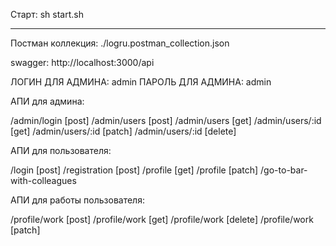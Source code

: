 Старт: sh start.sh

-----------------------------------------------------

Постман коллекция: ./logru.postman_collection.json

swagger: http://localhost:3000/api

ЛОГИН ДЛЯ АДМИНА: admin
ПАРОЛЬ ДЛЯ АДМИНА: admin

АПИ для админа:

/admin/login [post]
/admin/users [post]
/admin/users [get]
/admin/users/:id [get]
/admin/users/:id [patch]
/admin/users/:id [delete]

АПИ для пользователя:

/login [post]
/registration [post]
/profile [get]
/profile [patch]
/go-to-bar-with-colleagues

АПИ для работы пользователя:

/profile/work [post]
/profile/work [get]
/profile/work [delete]
/profile/work [patch]


